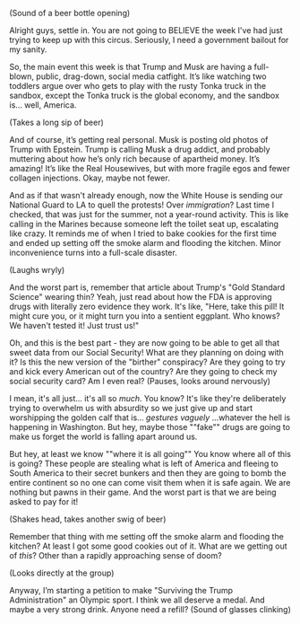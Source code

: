 (Sound of a beer bottle opening)

Alright guys, settle in. You are not going to BELIEVE the week I've had just trying to keep up with this circus. Seriously, I need a government bailout for my sanity.

So, the main event this week is that Trump and Musk are having a full-blown, public, drag-down, social media catfight. It’s like watching two toddlers argue over who gets to play with the rusty Tonka truck in the sandbox, except the Tonka truck is the global economy, and the sandbox is… well, America.

(Takes a long sip of beer)

And of course, it’s getting real personal. Musk is posting old photos of Trump with Epstein. Trump is calling Musk a drug addict, and probably muttering about how he’s only rich because of apartheid money. It’s amazing! It’s like the Real Housewives, but with more fragile egos and fewer collagen injections. Okay, maybe not fewer.

And as if that wasn't already enough, now the White House is sending our National Guard to LA to quell the protests! Over *immigration*? Last time I checked, that was just for the summer, not a year-round activity. This is like calling in the Marines because someone left the toilet seat up, escalating like crazy. It reminds me of when I tried to bake cookies for the first time and ended up setting off the smoke alarm and flooding the kitchen. Minor inconvenience turns into a full-scale disaster.

(Laughs wryly)

And the worst part is, remember that article about Trump's "Gold Standard Science" wearing thin? Yeah, just read about how the FDA is approving drugs with literally zero evidence they work. It's like, "Here, take this pill! It might cure you, or it might turn you into a sentient eggplant. Who knows? We haven't tested it! Just trust us!"

Oh, and this is the best part - they are now going to be able to get all that sweet data from our Social Security! What are they planning on doing with it? Is this the new version of the "birther" conspiracy? Are they going to try and kick every American out of the country? Are they going to check my social security card? Am I even real?
(Pauses, looks around nervously)

I mean, it's all just… it's all so *much*. You know? It's like they're deliberately trying to overwhelm us with absurdity so we just give up and start worshipping the golden calf that is… *gestures vaguely* …whatever the hell is happening in Washington. But hey, maybe those ""fake"" drugs are going to make us forget the world is falling apart around us.

But hey, at least we know ""where it is all going"" You know where all of this is going? These people are stealing what is left of America and fleeing to South America to their secret bunkers and then they are going to bomb the entire continent so no one can come visit them when it is safe again. We are nothing but pawns in their game. And the worst part is that we are being asked to pay for it!

(Shakes head, takes another swig of beer)

Remember that thing with me setting off the smoke alarm and flooding the kitchen? At least I got some good cookies out of it. What are we getting out of *this*? Other than a rapidly approaching sense of doom?

(Looks directly at the group)

Anyway, I’m starting a petition to make "Surviving the Trump Administration" an Olympic sport. I think we all deserve a medal. And maybe a very strong drink. Anyone need a refill?
(Sound of glasses clinking)